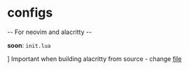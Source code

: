# configs
-- For neovim and alacritty --

**soon**: `init.lua`



]
Important when building alacritty from source - change [file](https://github.com/fredizzimo/alacritty/commit/c1b9958c5ee80afea2080e9f2c9a77aa4c631577)
